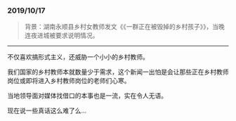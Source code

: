 ### 2019/10/17
> 背景：湖南永顺县乡村女教师发文《《一群正在被毁掉的乡村孩子》》，当晚连夜进城被要求说明情况。
------------
不仅喜欢搞形式主义，还威胁一个小小的乡村教师。

我们国家的乡村教师本就数量少于需求，这个新闻一出怕是会让那些正在乡村教师岗位或即将进入乡村教师岗位的老师们心寒。

当地领导面对媒体找借口的本事也是一流，实在令人无语。

现在说一些真话这么难了么...